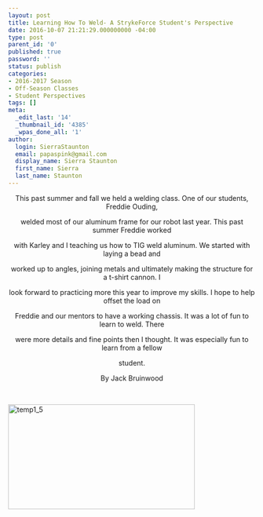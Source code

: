 ```yaml
---
layout: post
title: Learning How To Weld- A StrykeForce Student's Perspective
date: 2016-10-07 21:21:29.000000000 -04:00
type: post
parent_id: '0'
published: true
password: ''
status: publish
categories:
- 2016-2017 Season
- Off-Season Classes
- Student Perspectives
tags: []
meta:
  _edit_last: '14'
  _thumbnail_id: '4385'
  _wpas_done_all: '1'
author:
  login: SierraStaunton
  email: papaspink@gmail.com
  display_name: Sierra Staunton
  first_name: Sierra
  last_name: Staunton
---
```

<p style="text-align: center;">
<p style="text-align: center;">This past summer and fall we held a welding class. One of our students, Freddie Ouding,</p>
<p style="text-align: center;">welded most of our aluminum frame for our robot last year. This past summer Freddie worked</p>
<p style="text-align: center;">with Karley and I teaching us how to TIG weld aluminum. We started with laying a bead and</p>
<p style="text-align: center;">worked up to angles, joining metals and ultimately making the structure for a t-shirt cannon. I</p>
<p style="text-align: center;">look forward to practicing more this year to improve my skills. I hope to help offset the load on</p>
<p style="text-align: center;">Freddie and our mentors to have a working chassis. It was a lot of fun to learn to weld. There</p>
<p style="text-align: center;">were more details and fine points then I thought. It was especially fun to learn from a fellow</p>
<p style="text-align: center;">student.</p>
<p style="text-align: center;">
<p style="text-align: center;">By Jack Bruinwood</p>
<p>&nbsp;</p>
<p><a href="http://strykeforce.org/wp-content/uploads/2016/10/temp1_5.jpg"><img class="wp-image-4386 aligncenter" src="{{ site.baseurl }}/assets/images/temp1_5-300x169.jpg" alt="temp1_5" width="380" height="214" /></a></p>
